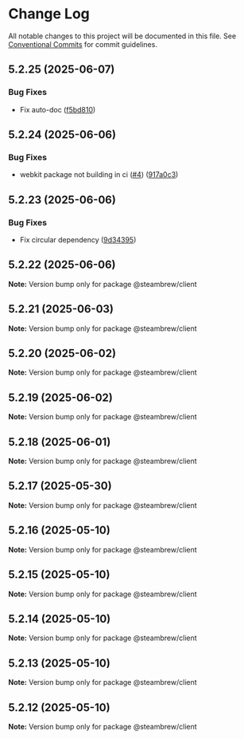 # Change Log

All notable changes to this project will be documented in this file.
See [Conventional Commits](https://conventionalcommits.org) for commit guidelines.

## 5.2.25 (2025-06-07)


### Bug Fixes

* Fix auto-doc ([f5bd810](https://github.com/SteamClientHomebrew/PluginComponents/commit/f5bd810501117db775d5b119ee166ab73de350a1))





## 5.2.24 (2025-06-06)


### Bug Fixes

* webkit package not building in ci ([#4](https://github.com/SteamClientHomebrew/PluginComponents/issues/4)) ([917a0c3](https://github.com/SteamClientHomebrew/PluginComponents/commit/917a0c3ac3db53f658c1f1e4a6e3d7e78c3a3ade))





## 5.2.23 (2025-06-06)


### Bug Fixes

* Fix circular dependency ([9d34395](https://github.com/SteamClientHomebrew/PluginComponents/commit/9d34395acf707487ff264e448e2498dc937e5f52))





## 5.2.22 (2025-06-06)

**Note:** Version bump only for package @steambrew/client





## 5.2.21 (2025-06-03)

**Note:** Version bump only for package @steambrew/client





## 5.2.20 (2025-06-02)

**Note:** Version bump only for package @steambrew/client





## 5.2.19 (2025-06-02)

**Note:** Version bump only for package @steambrew/client





## 5.2.18 (2025-06-01)

**Note:** Version bump only for package @steambrew/client





## 5.2.17 (2025-05-30)

**Note:** Version bump only for package @steambrew/client





## 5.2.16 (2025-05-10)

**Note:** Version bump only for package @steambrew/client





## 5.2.15 (2025-05-10)

**Note:** Version bump only for package @steambrew/client





## 5.2.14 (2025-05-10)

**Note:** Version bump only for package @steambrew/client





## 5.2.13 (2025-05-10)

**Note:** Version bump only for package @steambrew/client





## 5.2.12 (2025-05-10)

**Note:** Version bump only for package @steambrew/client
